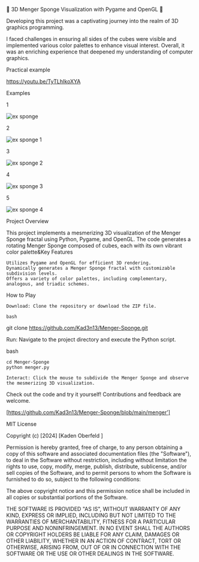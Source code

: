 🌌 3D Menger Sponge Visualization with Pygame and OpenGL 🌌

Developing this project was a captivating journey into the realm of 3D graphics programming.

I faced challenges in ensuring all sides of the cubes were visible and implemented various color palettes to enhance visual interest. Overall, it was an enriching experience that deepened my understanding of computer graphics.

Practical example

https://youtu.be/TyTLhIkoXYA

Examples

1

![ex sponge](https://github.com/Kad3n13/Menger-Sponge/assets/159424810/e5a0c7dc-995a-4f59-a0e9-418646570f7c)

2

![ex sponge 1](https://github.com/Kad3n13/Menger-Sponge/assets/159424810/c8bca748-1b2b-459f-b2ac-464e974ff45e)

3

![ex sponge 2](https://github.com/Kad3n13/Menger-Sponge/assets/159424810/69bbd66e-f273-4683-aa33-a53f522086e9)

4

![ex sponge 3](https://github.com/Kad3n13/Menger-Sponge/assets/159424810/ce236935-ad2c-4f7b-8ab4-431d590c2b2a)

5

![ex sponge 4](https://github.com/Kad3n13/Menger-Sponge/assets/159424810/0420fe94-9395-45ec-a861-e711fde0ac90)

Project Overview

This project implements a mesmerizing 3D visualization of the Menger Sponge fractal using Python, Pygame, and OpenGL.
The code generates a rotating Menger Sponge composed of cubes, each with its own vibrant color palette&Key Features

    Utilizes Pygame and OpenGL for efficient 3D rendering.
    Dynamically generates a Menger Sponge fractal with customizable subdivision levels.
    Offers a variety of color palettes, including complementary, analogous, and triadic schemes.

How to Play

    Download: Clone the repository or download the ZIP file.

    bash

git clone https://github.com/Kad3n13/Menger-Sponge.git

Run: Navigate to the project directory and execute the Python script.

bash

    cd Menger-Sponge
    python menger.py

    Interact: Click the mouse to subdivide the Menger Sponge and observe the mesmerizing 3D visualization.


Check out the code and try it yourself! Contributions and feedback are welcome.

[https://github.com/Kad3n13/Menger-Sponge/blob/main/menger']

MIT License

Copyright (c) [2024] [Kaden Oberfeld
]

Permission is hereby granted, free of charge, to any person obtaining a copy
of this software and associated documentation files (the "Software"), to deal
in the Software without restriction, including without limitation the rights
to use, copy, modify, merge, publish, distribute, sublicense, and/or sell
copies of the Software, and to permit persons to whom the Software is
furnished to do so, subject to the following conditions:

The above copyright notice and this permission notice shall be included in all
copies or substantial portions of the Software.

THE SOFTWARE IS PROVIDED "AS IS", WITHOUT WARRANTY OF ANY KIND, EXPRESS OR
IMPLIED, INCLUDING BUT NOT LIMITED TO THE WARRANTIES OF MERCHANTABILITY,
FITNESS FOR A PARTICULAR PURPOSE AND NONINFRINGEMENT. IN NO EVENT SHALL THE
AUTHORS OR COPYRIGHT HOLDERS BE LIABLE FOR ANY CLAIM, DAMAGES OR OTHER
LIABILITY, WHETHER IN AN ACTION OF CONTRACT, TORT OR OTHERWISE, ARISING FROM,
OUT OF OR IN CONNECTION WITH THE SOFTWARE OR THE USE OR OTHER DEALINGS IN THE
SOFTWARE.
